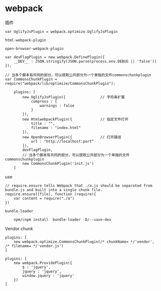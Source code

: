 # webpack

插件

    var UglifyJsPlugin = webpack.optimize.UglifyJsPlugin

    html-webpack-plugin

    open-browser-webpack-plugin

    var devFlagPlugin = new webpack.DefinePlugin({
        __DEV__ : JSON.stringify(JSON.parse(process.env.DEBUG || 'false'))
    });

    // 当多个脚本有共同的部分，可以提取公共部分为一个单独的文件commonschunkplugin
    var CommonsChunkPlugin = require("webpack/lib/optimize/CommonsChunkPlugin");

        plugins: [
            new UglifyJsPlugin({                // 字符串扩展
                compress : {
                    warnings : false
                }
            }),
            new HtmlwebpackPlugin({             // 指定文件打开
                title : "",
                filename : "index.html"
            }),
            new OpenBrowserPlugin({             // 打开路径
                url : "http://localhost:port"
            }),
            devFlagPlugin,
            // 当多个脚本有共同的部分，可以提取公共部分为一个单独的文件commonschunkplugin
            new CommonsChunkPlugin('init.js')
        ]

use

    // require.ensure tells Webpack that ./a.js should be separated from bundle.js and built into a single chunk file.
    require.ensure([file], function (require){
        var content = require("./a")
    })

    bundle-loader

        npm/cnpm install  bundle-loader -D/--save-dev

Vendor chunk

    plugins: [
        new webpack.optimize.CommonsChunkPlugin(/* chunkName= */'vendor', /* filename= */'vendor.js')
    ]

    plugins: [
        new webpack.ProvidePlugin({
            $ : 'jquery',
            jquery : 'jquery',
            window.jquery : 'jquery'
        })
    ]